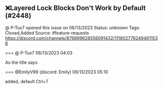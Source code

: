 ## ❌Layered Lock Blocks Don't Work by Default (#2448)
@ P-Tux7 opened this issue on 06/13/2023
Status: unknown
Tags: Closed,Added
Source: #feature-requests https://discord.com/channels/876899628556091432/1118027762494611536


=== @ P-Tux7 06/13/2023 04:03

As the title says

=== @EmilyV99 (discord: Emily) 06/13/2023 05:10

added, default Ctrl+T
